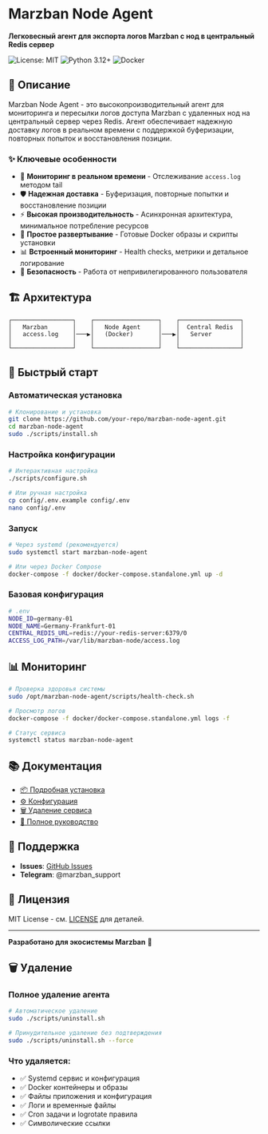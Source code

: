 # Marzban Node Agent

**Легковесный агент для экспорта логов Marzban с нод в центральный Redis сервер**

![License: MIT](https://img.shields.io/badge/License-MIT-yellow.svg)
![Python 3.12+](https://img.shields.io/badge/python-3.12+-blue.svg)
![Docker](https://img.shields.io/badge/docker-supported-blue.svg)

## 🎯 Описание

Marzban Node Agent - это высокопроизводительный агент для мониторинга и пересылки логов доступа Marzban с удаленных нод на центральный сервер через Redis. Агент обеспечивает надежную доставку логов в реальном времени с поддержкой буферизации, повторных попыток и восстановления позиции.

### ✨ Ключевые особенности

- 🔄 **Мониторинг в реальном времени** - Отслеживание `access.log` методом tail
- 🛡️ **Надежная доставка** - Буферизация, повторные попытки и восстановление позиции  
- ⚡ **Высокая производительность** - Асинхронная архитектура, минимальное потребление ресурсов
- 🐳 **Простое развертывание** - Готовые Docker образы и скрипты установки
- 📊 **Встроенный мониторинг** - Health checks, метрики и детальное логирование
- 🔐 **Безопасность** - Работа от непривилегированного пользователя

## 🏗️ Архитектура

```
┌─────────────────┐    ┌──────────────────┐    ┌─────────────────┐
│   Marzban       │    │   Node Agent     │    │  Central Redis  │
│   access.log    │───▶│   (Docker)       │───▶│   Server        │
│                 │    │                  │    │                 │
└─────────────────┘    └──────────────────┘    └─────────────────┘
```

## 🚀 Быстрый старт

### Автоматическая установка

```bash
# Клонирование и установка
git clone https://github.com/your-repo/marzban-node-agent.git
cd marzban-node-agent
sudo ./scripts/install.sh
```

### Настройка конфигурации

```bash
# Интерактивная настройка
./scripts/configure.sh

# Или ручная настройка
cp config/.env.example config/.env
nano config/.env
```

### Запуск

```bash
# Через systemd (рекомендуется)
sudo systemctl start marzban-node-agent

# Или через Docker Compose
docker-compose -f docker/docker-compose.standalone.yml up -d
```

### Базовая конфигурация

```bash
# .env
NODE_ID=germany-01
NODE_NAME=Germany-Frankfurt-01  
CENTRAL_REDIS_URL=redis://your-redis-server:6379/0
ACCESS_LOG_PATH=/var/lib/marzban-node/access.log
```

## 📊 Мониторинг

```bash
# Проверка здоровья системы
sudo /opt/marzban-node-agent/scripts/health-check.sh

# Просмотр логов
docker-compose -f docker/docker-compose.standalone.yml logs -f

# Статус сервиса
systemctl status marzban-node-agent
```

## 📚 Документация

- [📦 Подробная установка](docs/INSTALLATION.md)
- [⚙️ Конфигурация](docs/CONFIGURATION.md)
- [🗑️ Удаление сервиса](docs/UNINSTALL.md)
- [📖 Полное руководство](docs/README.md)

## 🤝 Поддержка

- **Issues**: [GitHub Issues](https://github.com/your-repo/marzban-node-agent/issues)
- **Telegram**: @marzban_support

## 📄 Лицензия

MIT License - см. [LICENSE](LICENSE) для деталей.

---

**Разработано для экосистемы Marzban** 🚀

## 🗑️ Удаление

### Полное удаление агента

```bash
# Автоматическое удаление
sudo ./scripts/uninstall.sh

# Принудительное удаление без подтверждения
sudo ./scripts/uninstall.sh --force
```

### Что удаляется:
- ✅ Systemd сервис и конфигурация
- ✅ Docker контейнеры и образы  
- ✅ Файлы приложения и конфигурация
- ✅ Логи и временные файлы
- ✅ Cron задачи и logrotate правила
- ✅ Символические ссылки
